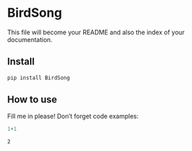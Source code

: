 BirdSong
================

<!-- WARNING: THIS FILE WAS AUTOGENERATED! DO NOT EDIT! -->

This file will become your README and also the index of your
documentation.

## Install

``` sh
pip install BirdSong
```

## How to use

Fill me in please! Don’t forget code examples:

``` python
1+1
```

    2
